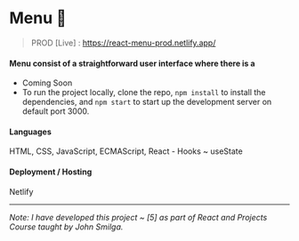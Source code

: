 # Menu 🍔

> PROD [Live] : https://react-menu-prod.netlify.app/

#### Menu consist of a straightforward user interface where there is a

- Coming Soon
- To run the project locally, clone the repo, `npm install` to install the dependencies, and `npm start` to start up the development server on default port 3000.

#### Languages
HTML, CSS, JavaScript, ECMAScript, React - Hooks ~ useState

#### Deployment / Hosting
Netlify

---

_Note: I have developed this project ~ [5] as part of React and Projects Course taught by John Smilga._

